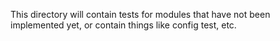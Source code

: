 This directory will contain tests for modules that have not been implemented yet, or contain things like config test, etc.

